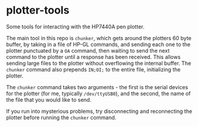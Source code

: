 # plotter-tools

Some tools for interacting with the HP7440A pen plotter.

The main tool in this repo is `chunker`, which gets around the plotters 60 byte
buffer, by taking in a file of HP-GL commands, and sending each one to the
plotter punctuated by a `OA` command, then waiting to send the next command to
the plotter until a response has been received. This allows sending large files
to the plotter without overflowing the internal buffer. The `chunker` command
also prepends `IN;OI;` to the entire file, initializing the plotter.

The `chunker` command takes two arguments - the first is the serial devices for
the plotter (for me, typically `/dev/ttyUSB0`), and the second, the name of the
file that you would like to send.

If you run into mysterious problems, try disconnecting and reconnecting the
plotter before running the `chunker` command.
